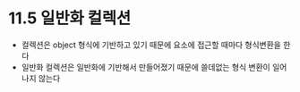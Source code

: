 # 11.5 일반화 컬렉션
* 컬렉션은 object 형식에 기반하고 있기 때문에 요소에 접근할 때마다 형식변환을 한다
* 일반화 컬렉션은 일반화에 기반해서 만들어졌기 때문에 쓸데없는 형식 변환이 일어나지 않는다


  


